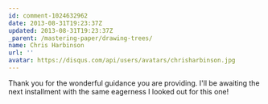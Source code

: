```yaml
---
id: comment-1024632962
date: 2013-08-31T19:23:37Z
updated: 2013-08-31T19:23:37Z
_parent: /mastering-paper/drawing-trees/
name: Chris Harbinson
url: ''
avatar: https://disqus.com/api/users/avatars/chrisharbinson.jpg
---
```


Thank you for the wonderful guidance you are providing. I'll be awaiting
the next installment with the same eagerness I looked out for this one!
